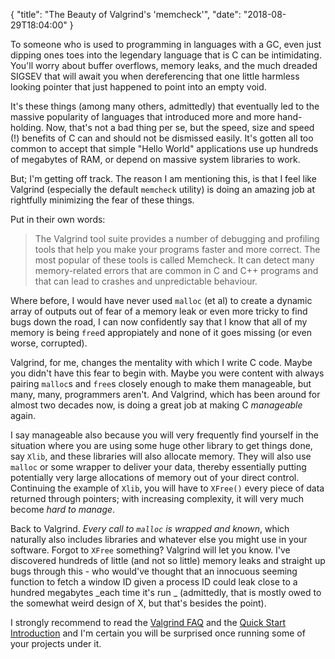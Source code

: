 { "title": "The Beauty of Valgrind's 'memcheck'", "date": "2018-08-29T18:04:00" }


To someone who is used to programming in languages with a GC, even just dipping ones toes into the legendary language that is C can be intimidating. You'll worry about buffer overflows, memory leaks, and the much dreaded SIGSEV that will await you when dereferencing that one little harmless looking pointer that just happened to point into an empty void.

It's these things (among many others, admittedly) that eventually led to the massive popularity of languages that introduced more and more hand-holding. Now, that's not a bad thing per se, but the speed, size and speed (!) benefits of C can and should not be dismissed easily. It's gotten all too common to accept that simple "Hello World" applications use up hundreds of megabytes of RAM, or depend on massive system libraries to work.

But; I'm getting off track. The reason I am mentioning this, is that I feel like Valgrind  (especially the default  `memcheck` utility) is doing an amazing job at rightfully minimizing the fear of these things.

Put in their own words:

> The Valgrind tool suite provides a number of debugging and profiling tools that help you make your programs faster and more correct. The most popular of these tools is called Memcheck. It can detect many memory-related errors that are common in C and C++ programs and that can lead to crashes and unpredictable behaviour.

Where before, I would have never used `malloc` (et al) to create a dynamic array of outputs out of fear of a memory leak or even more tricky to find bugs down the road, I can now confidently say that I know that all of my memory is being `free`d appropiately and none of it goes missing (or even worse, corrupted).

Valgrind, for me, changes the mentality with which I write C code. Maybe you didn't have this fear to begin with. Maybe you were content with always pairing `malloc`s and `free`s closely enough to make them manageable, but many, many, programmers aren't. And Valgrind, which has been around for almost two decades now, is doing a great job at making C _manageable_ again.

I say manageable also because you will very frequently find yourself in the situation where you are using some huge other library to get things done, say `Xlib`, and these libraries will also allocate memory. They will also use `malloc` or some wrapper to deliver your data, thereby essentially putting potentially very large allocations of memory out of your direct control. Continuing the example of `Xlib`, you will have to `XFree()` every piece of data returned through pointers; with increasing complexity, it will very much become _hard to manage_.

Back to Valgrind. _Every call to `malloc` is wrapped and known_, which naturally also includes libraries and whatever else you might use in your software. Forgot to `XFree` something? Valgrind will let you know. I've discovered hundreds of little (and not so little) memory leaks and straight up bugs through this - who would've thought that an innocuous seeming function to fetch a window ID given a process ID could leak close to a hundred megabytes _each time it's run _ (admittedly, that is mostly owed to the somewhat weird design of X, but that's besides the point).

I strongly recommend to read the [Valgrind FAQ](http://valgrind.org/docs/manual/faq.html) and the [Quick Start Introduction](http://valgrind.org/docs/manual/quick-start.html#quick-start.intro) and I'm certain you will be surprised once running some of your projects under it.